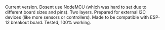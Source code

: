 Current version.
Dosent use NodeMCU (which was hard to set due to different board sizes and pins).
Two layers.
Prepared for external I2C devices (like more sensors or controllers).
Made to be compatible with ESP-12 breakout board.
Tested, 100% working.